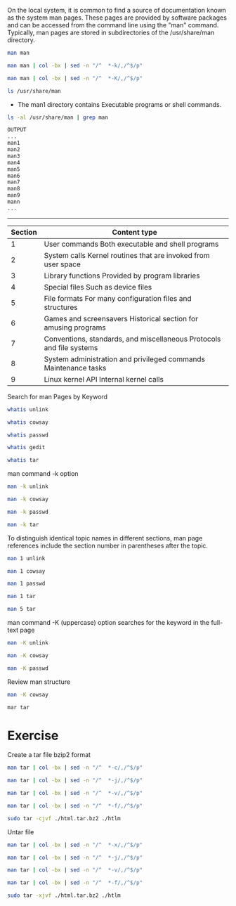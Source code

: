 On the local system, it is common to find a source of documentation known as the system man pages. These pages are provided by software packages and can be accessed from the command line using the "man" command. Typically, man pages are stored in subdirectories of the /usr/share/man directory.

```sh
man man

man man | col -bx | sed -n "/^  *-k/,/^$/p"

man man | col -bx | sed -n "/^  *-K/,/^$/p"
```

```sh
ls /usr/share/man
```

- The man1 directory contains Executable programs or shell commands.

```sh
ls -al /usr/share/man | grep man

OUTPUT
...
man1
man2
man3
man4
man5
man6
man7
man8
man9
mann
...

```

---
| Section | Content type |
|---------|--------------|
| 1	| User commands	Both executable and shell programs |
| 2	| System calls	Kernel routines that are invoked from user space |
| 3	| Library functions	Provided by program libraries |
| 4	| Special files	Such as device files |
| 5	| File formats	For many configuration files and structures |
| 6	| Games and screensavers	Historical section for amusing programs |
| 7	| Conventions, standards, and miscellaneous	Protocols and file systems |
| 8	| System administration and privileged commands	Maintenance tasks |
| 9	| Linux kernel API	Internal kernel calls |

Search for man Pages by Keyword

```sh
whatis unlink

whatis cowsay

whatis passwd

whatis gedit

whatis tar
```

man command -k option

```sh
man -k unlink

man -k cowsay

man -k passwd

man -k tar
```

To distinguish identical topic names in different sections, man page references include the section number in parentheses after the topic. 

```sh
man 1 unlink

man 1 cowsay

man 1 passwd

man 1 tar

man 5 tar
```

man command -K (uppercase) option searches for the keyword in the full-text page

```sh
man -K unlink

man -K cowsay

man -K passwd
```

Review man structure

```sh
man -K cowsay

mar tar
```


# Exercise

Create a tar file bzip2 format

```sh
man tar | col -bx | sed -n "/^  *-c/,/^$/p"

man tar | col -bx | sed -n "/^  *-j/,/^$/p"

man tar | col -bx | sed -n "/^  *-v/,/^$/p"

man tar | col -bx | sed -n "/^  *-f/,/^$/p"

sudo tar -cjvf ./html.tar.bz2 ./htlm
```

Untar file

```sh
man tar | col -bx | sed -n "/^  *-x/,/^$/p"

man tar | col -bx | sed -n "/^  *-j/,/^$/p"

man tar | col -bx | sed -n "/^  *-v/,/^$/p"

man tar | col -bx | sed -n "/^  *-f/,/^$/p"

sudo tar -xjvf ./html.tar.bz2 ./htlm
```

